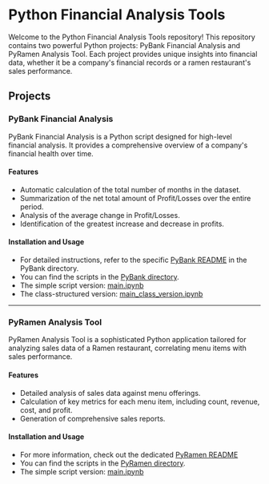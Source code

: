 # Python Financial Analysis Tools

Welcome to the Python Financial Analysis Tools repository! This repository contains two powerful Python projects: PyBank Financial Analysis and PyRamen Analysis Tool. Each project provides unique insights into financial data, whether it be a company's financial records or a ramen restaurant's sales performance.

## Projects

### PyBank Financial Analysis

PyBank Financial Analysis is a Python script designed for high-level financial analysis. It provides a comprehensive overview of a company's financial health over time.

#### Features
- Automatic calculation of the total number of months in the dataset.
- Summarization of the net total amount of Profit/Losses over the entire period.
- Analysis of the average change in Profit/Losses.
- Identification of the greatest increase and decrease in profits.

#### Installation and Usage
- For detailed instructions, refer to the specific [PyBank README](PyBank/README.md) in the PyBank directory.
- You can find the scripts in the [PyBank directory](PyBank/).
- The simple script version: [main.ipynb](PyBank/main.ipynb)
- The class-structured version: [main_class_version.ipynb](PyBank/main_class_version.ipynb)

---

### PyRamen Analysis Tool

PyRamen Analysis Tool is a sophisticated Python application tailored for analyzing sales data of a Ramen restaurant, correlating menu items with sales performance.

#### Features
- Detailed analysis of sales data against menu offerings.
- Calculation of key metrics for each menu item, including count, revenue, cost, and profit.
- Generation of comprehensive sales reports.

#### Installation and Usage
- For more information, check out the dedicated [PyRamen README](PyRamen/README.md)
- You can find the scripts in the [PyRamen directory](PyRamen/).
- The simple script version: [main.ipynb](PyRamen/main.ipynb)
